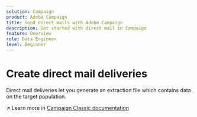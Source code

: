 ```yaml
---
solution: Campaign
product: Adobe Campaign
title: Send direct mails with Adobe Campaign
description: Get started with direct mail in Campaign
feature: Overview
role: Data Engineer
level: Beginner
---
```

# Create direct mail deliveries

Direct mail deliveries let you generate an extraction file which contains data on the target population.  

:arrow_upper_right: Learn more in [Campaign Classic documentation](https://experienceleague.adobe.com/docs/campaign-classic/using/sending-messages/sending-direct-mail/about-direct-mail-channel.html)

